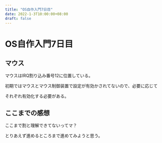 ```yaml
---
title: "OS自作入門7日目"
date: 2022-1-3T10:00:00+08:00
draft: false
---
```

# OS自作入門7日目



## マウス



マウスはIRQ割り込み番号12に位置している。



初期ではマウスとマウス制御装置で設定が有効かされてないので、必要に応じて



それぞれ有効化する必要がある。



## ここまでの感想



ここまで割と理解できてないってマ？



とりあえず進めるところまで進めてみようと思う。
